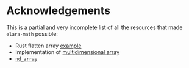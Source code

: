 # Acknowledgements

This is a partial and very incomplete list of all the resources that made `elara-math` possible:

- Rust flatten array [example](https://gist.github.com/mafraba/3ca807ae9ef6f9839c326f84d89e0b96)
- Implementation of [multidimensional array](https://codereview.stackexchange.com/questions/256345/n-dimensional-array-in-rust)
- [`nd_array`](https://github.com/maminrayej/nd_array)